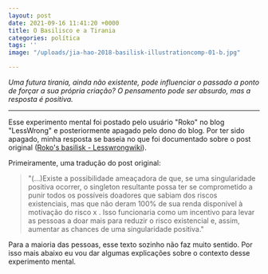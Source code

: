 ```yaml
---
layout: post
date: 2021-09-16 11:41:20 +0000
title: O Basilisco e a Tirania
categories: política
tags: ''
image: "/uploads/jia-hao-2018-basilisk-illustrationcomp-01-b.jpg"

---
```

_Uma futura tirania, ainda não existente, pode influenciar o passado a ponto de forçar a sua própria criação? O pensamento pode ser absurdo, mas a resposta é positiva._

***

Esse experimento mental foi postado pelo usuário "Roko" no blog "LessWrong" e posteriormente apagado pelo dono do blog. Por ter sido apagado, minha resposta se baseia no que foi documentado sobre o post original ([Roko's basilisk - Lesswrongwiki](https://wiki.lesswrong.com/wiki/Roko%27s_basilisk "wiki.lesswrong.com")).

Primeiramente, uma tradução do post original:

> "(…)Existe a possibilidade ameaçadora de que, se uma singularidade positiva ocorrer, o singleton resultante possa ter se comprometido a punir todos os possíveis doadores que sabiam dos riscos existenciais, mas que não deram 100% de sua renda disponível à motivação do risco x . Isso funcionaria como um incentivo para levar as pessoas a doar mais para reduzir o risco existencial e, assim, aumentar as chances de uma singularidade positiva."

Para a maioria das pessoas, esse texto sozinho não faz muito sentido. Por isso mais abaixo eu vou dar algumas explicações sobre o contexto desse experimento mental.